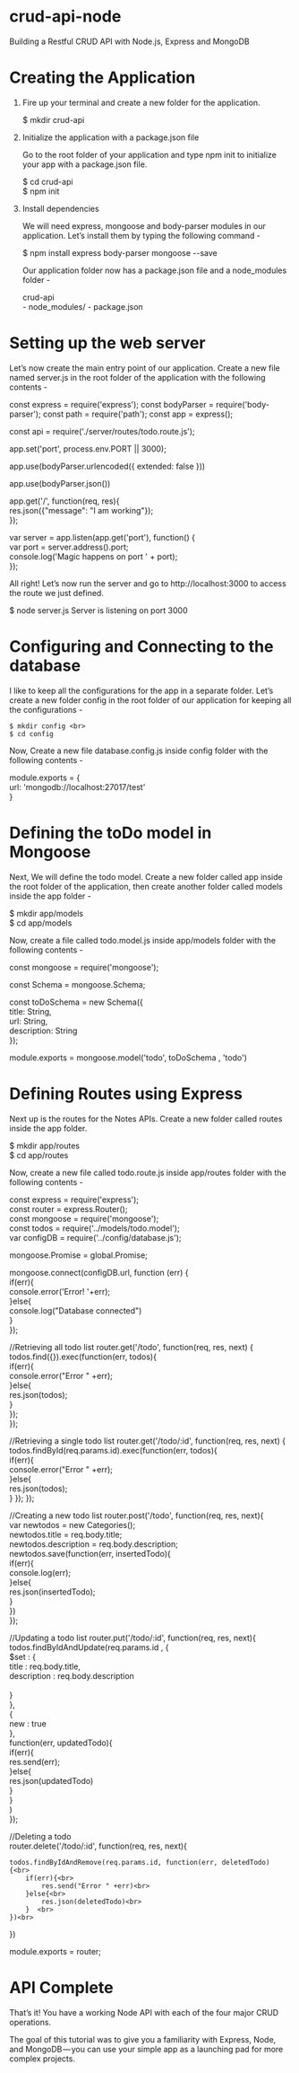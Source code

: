 # crud-api-node
Building a Restful CRUD API with Node.js, Express and MongoDB

# Creating the Application

1. Fire up your terminal and create a new folder for the application.

    $ mkdir crud-api

2. Initialize the application with a package.json file

    Go to the root folder of your application and type npm init to initialize your app with a package.json file.

    $ cd crud-api<br>
    $ npm init

3. Install dependencies

    We will need express, mongoose and body-parser modules in our application. Let’s install them by typing the following command -

    $ npm install express body-parser mongoose --save

    Our application folder now has a package.json file and a node_modules folder -

    crud-api <br>
        - node_modules/
        - package.json<br>
    
# Setting up the web server

Let’s now create the main entry point of our application. Create a new file named server.js in the root folder of the application with the following contents -

const express = require('express');
const bodyParser = require('body-parser');
const path = require('path');
const app = express();

const api = require('./server/routes/todo.route.js');

app.set('port', process.env.PORT || 3000);

app.use(bodyParser.urlencoded({ extended: false }))

app.use(bodyParser.json())

app.get('/', function(req, res){<br>
    res.json({"message": "I am working"});<br>
});

var server = app.listen(app.get('port'), function() {<br>
    var port = server.address().port;<br>
    console.log('Magic happens on port ' + port);<br>
});

All right! Let’s now run the server and go to http://localhost:3000 to access the route we just defined.

$ node server.js 
Server is listening on port 3000

# Configuring and Connecting to the database

I like to keep all the configurations for the app in a separate folder. Let’s create a new folder config in the root folder of our application for keeping all the configurations -

    $ mkdir config <br>
    $ cd config
    
Now, Create a new file database.config.js inside config folder with the following contents -

module.exports = {<br>
    url: 'mongodb://localhost:27017/test'<br>
}

# Defining the toDo model in Mongoose

Next, We will define the todo model. Create a new folder called app inside the root folder of the application, then create another folder called models inside the app folder -

$ mkdir app/models <br>
$ cd app/models

Now, create a file called todo.model.js inside app/models folder with the following contents -

const mongoose = require('mongoose'); <br>

const Schema = mongoose.Schema;  <br>

const toDoSchema = new Schema({  <br>
	title: String,  <br>
	url: String, <br>
	description: String <br>
}); <br>

module.exports = mongoose.model('todo', toDoSchema , 'todo')

# Defining Routes using Express

Next up is the routes for the Notes APIs. Create a new folder called routes inside the app folder.

$ mkdir app/routes <br>
$ cd app/routes

Now, create a new file called todo.route.js inside app/routes folder with the following contents -

const express = require('express'); <br>
const router = express.Router(); <br>
const mongoose = require('mongoose'); <br>
const todos = require('../models/todo.model'); <br>
var configDB = require('../config/database.js');<br>

mongoose.Promise = global.Promise;<br>

mongoose.connect(configDB.url, function (err) {  <br>
    if(err){<br>
		console.error('Error! '+err);<br>
	}else{<br>
        console.log("Database connected")<br>
    }<br>
}); 


//Retrieving all todo list
router.get('/todo', function(req, res, next) {<br>
   todos.find({}).exec(function(err, todos){<br>
        if(err){<br>
            console.error("Error " +err);<br>
        }else{<br>
            res.json(todos);<br>
        }<br>
   });<br>
});

//Retrieving a single todo list
router.get('/todo/:id', function(req, res, next) {<br>
    todos.findById(req.params.id).exec(function(err, todos){<br>
         if(err){<br>
             console.error("Error " +err);<br>
         }else{<br>
             res.json(todos);<br>
         }
    });
 });

//Creating a new todo list
 router.post('/todo', function(req, res, next){<br>
    var newtodos = new Categories();<br>
    newtodos.title = req.body.title;<br>
    newtodos.description = req.body.description;<br>
    newtodos.save(function(err, insertedTodo){<br>
        if(err){<br>
            console.log(err);<br>
        }else{<br>
            res.json(insertedTodo);<br>
        }   <br>
    })<br>
 });<br>

//Updating a todo list
 router.put('/todo/:id', function(req, res, next){<br>
    todos.findByIdAndUpdate(req.params.id , {<br>
            $set : {<br>
                title : req.body.title,<br>
                description : req.body.description     <br>       
            }<br>
        },<br>
        {<br>
            new : true<br>
        }, <br>
        function(err, updatedTodo){<br>
            if(err){<br>
                res.send(err);<br>
            }else{<br>
                res.json(updatedTodo)<br>
            }<br>
        }<br>
    )<br>
 });<br>

 //Deleting a todo <br>
 router.delete('/todo/:id', function(req, res, next){<br>

    todos.findByIdAndRemove(req.params.id, function(err, deletedTodo) {<br>
        if(err){<br>
            res.send("Error " +err)<br>
        }else{<br>
            res.json(deletedTodo)<br>
        }  <br>
    })<br>
    
 })<br>


module.exports = router;

# API Complete

That’s it! You have a working Node API with each of the four major CRUD operations.

The goal of this tutorial was to give you a familiarity with Express, Node, and MongoDB — you can use your simple app as a launching pad for more complex projects.
